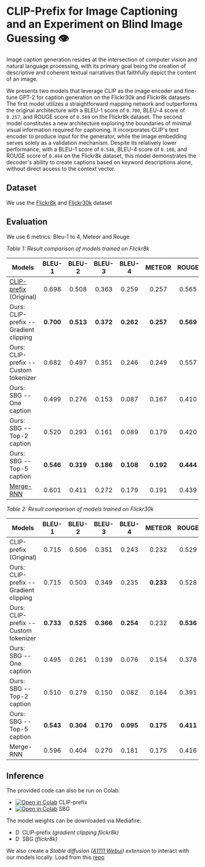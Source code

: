 # CLIP-Prefix for Image Captioning and an Experiment on Blind Image Guessing 👁️

Image caption generation resides at the intersection of computer vision and natural language processing, with its primary goal being the creation of descriptive and coherent textual narratives that faithfully depict the content of an image. 

We presents two models that leverage CLIP as the image encoder and fine-tune GPT-2 for caption generation on the Flickr30k and Flickr8k datasets. The first model utilizes a straightforward mapping network and outperforms the original architecture with a BLEU-1 score of ```0.700```, BLEU-4 score of ```0.257```, and ROUGE score of ```0.569``` on the Flickr8k dataset. The second model constitutes a new architecture exploring the boundaries of minimal visual information required for captioning. It incorporates CLIP's text encoder to produce input for the generator, while the image embedding serves solely as a validation mechanism. Despite its relatively lower performance, with a BLEU-1 score of ```0.546```, BLEU-4 score of ```0.108```, and ROUGE score of ```0.444``` on the Flickr8k dataset, this model demonstrates the decoder's ability to create captions based on keyword descriptions alone, without direct access to the context vector.

## Dataset

We use the [Flickr8k](https://www.kaggle.com/datasets/adityajn105/flickr8k) and [Flickr30k](https://www.kaggle.com/datasets/eeshawn/flickr30k) dataset

## Evaluation

We use 6 metrics: Bleu-1 to 4, Meteor and Rouge

<!-- GitHub Markdown with LaTeX table -->
*Table 1: Result comparison of models trained on Flickr8k*
<table>
  <thead>
    <tr>
      <th style="text-align:center;">Models</th>
      <th style="text-align:center;">BLEU-1</th>
      <th style="text-align:center;">BLEU-2</th>
      <th style="text-align:center;">BLEU-3</th>
      <th style="text-align:center;">BLEU-4</th>
      <th style="text-align:center;">METEOR</th>
      <th style="text-align:center;">ROUGE</th>
    </tr>
  </thead>
  <tbody>
    <tr>
      <td style="text-align:left;"><a href="https://github.com/rmokady/CLIP_prefix_caption">CLIP-prefix</a> (Original)</td>
      <td style="text-align:center;">0.698</td>
      <td style="text-align:center;">0.508</td>
      <td style="text-align:center;">0.363</td>
      <td style="text-align:center;">0.259</td>
      <td style="text-align:center;">0.257</td>
      <td style="text-align:center;">0.565</td>
    </tr>
    <tr>
      <td style="text-align:left;">Ours: CLIP-prefix -- Gradient clipping</td>
      <td style="text-align:center;"><strong>0.700</strong></td>
      <td style="text-align:center;"><strong>0.513</strong></td>
      <td style="text-align:center;"><strong>0.372</strong></td>
      <td style="text-align:center;"><strong>0.262</strong></td>
      <td style="text-align:center;"><strong>0.257</strong></td>
      <td style="text-align:center;"><strong>0.569</strong></td>
    </tr>
    <tr>
      <td style="text-align:left;">Ours: CLIP-prefix -- Custom tokenizer</td>
      <td style="text-align:center;">0.682</td>
      <td style="text-align:center;">0.497</td>
      <td style="text-align:center;">0.351</td>
      <td style="text-align:center;">0.246</td>
      <td style="text-align:center;">0.249</td>
      <td style="text-align:center;">0.557</td>
    </tr>
    <tr>
      <td style="text-align:left;">Ours: SBG -- One caption</td>
      <td style="text-align:center;">0.499</td>
      <td style="text-align:center;">0.276</td>
      <td style="text-align:center;">0.153</td>
      <td style="text-align:center;">0.087</td>
      <td style="text-align:center;">0.167</td>
      <td style="text-align:center;">0.410</td>
    </tr>
    <tr>
      <td style="text-align:left;">Ours: SBG -- Top-2 caption</td>
      <td style="text-align:center;">0.520</td>
      <td style="text-align:center;">0.293</td>
      <td style="text-align:center;">0.161</td>
      <td style="text-align:center;">0.089</td>
      <td style="text-align:center;">0.179</td>
      <td style="text-align:center;">0.420</td>
    </tr>
    <tr>
      <td style="text-align:left;">Ours: SBG -- Top-5 caption</td>
      <td style="text-align:center;"><strong>0.546</strong></td>
      <td style="text-align:center;"><strong>0.319</strong></td>
      <td style="text-align:center;"><strong>0.186</strong></td>
      <td style="text-align:center;"><strong>0.108</strong></td>
      <td style="text-align:center;"><strong>0.192</strong></td>
      <td style="text-align:center;"><strong>0.444</strong></td>
    </tr>
    <tr>
      <td style="text-align:left;"><a href="https://github.com/mtanti/rnn-role">Merge-RNN</a></td>
      <td style="text-align:center;">0.601</td>
      <td style="text-align:center;">0.411</td>
      <td style="text-align:center;">0.272</td>
      <td style="text-align:center;">0.179</td>
      <td style="text-align:center;">0.191</td>
      <td style="text-align:center;">0.439</td>
    </tr>
  </tbody>
</table>

<!-- GitHub Markdown with converted LaTeX table -->
*Table 2: Result comparison of models trained on Flickr30k*
<table>
  <thead>
    <tr>
      <th style="text-align:center;">Models</th>
      <th style="text-align:center;">BLEU-1</th>
      <th style="text-align:center;">BLEU-2</th>
      <th style="text-align:center;">BLEU-3</th>
      <th style="text-align:center;">BLEU-4</th>
      <th style="text-align:center;">METEOR</th>
      <th style="text-align:center;">ROUGE</th>
    </tr>
  </thead>
  <tbody>
    <tr>
      <td style="text-align:left;">CLIP-prefix (Original)</td>
      <td style="text-align:center;">0.715</td>
      <td style="text-align:center;">0.506</td>
      <td style="text-align:center;">0.351</td>
      <td style="text-align:center;">0.243</td>
      <td style="text-align:center;">0.232</td>
      <td style="text-align:center;">0.529</td>
    </tr>
    <tr>
      <td style="text-align:left;">Ours: CLIP-prefix -- Gradient clipping</td>
      <td style="text-align:center;">0.715</td>
      <td style="text-align:center;">0.503</td>
      <td style="text-align:center;">0.349</td>
      <td style="text-align:center;">0.235</td>
      <td style="text-align:center;"><strong>0.233</strong></td>
      <td style="text-align:center;">0.528</td>
    </tr>
    <tr>
      <td style="text-align:left;">Ours: CLIP-prefix -- Custom tokenizer</td>
      <td style="text-align:center;"><strong>0.733</strong></td>
      <td style="text-align:center;"><strong>0.525</strong></td>
      <td style="text-align:center;"><strong>0.366</strong></td>
      <td style="text-align:center;"><strong>0.254</strong></td>
      <td style="text-align:center;">0.232</td>
      <td style="text-align:center;"><strong>0.536</strong></td>
    </tr>
    <tr>
      <td style="text-align:left;">Ours: SBG -- One caption</td>
      <td style="text-align:center;">0.495</td>
      <td style="text-align:center;">0.261</td>
      <td style="text-align:center;">0.139</td>
      <td style="text-align:center;">0.076</td>
      <td style="text-align:center;">0.154</td>
      <td style="text-align:center;">0.378</td>
    </tr>
    <tr>
      <td style="text-align:left;">Ours: SBG -- Top-2 caption</td>
      <td style="text-align:center;">0.510</td>
      <td style="text-align:center;">0.279</td>
      <td style="text-align:center;">0.150</td>
      <td style="text-align:center;">0.082</td>
      <td style="text-align:center;">0.164</td>
      <td style="text-align:center;">0.391</td>
    </tr>
    <tr>
      <td style="text-align:left;">Ours: SBG -- Top-5 caption</td>
      <td style="text-align:center;"><strong>0.543</strong></td>
      <td style="text-align:center;"><strong>0.304</strong></td>
      <td style="text-align:center;"><strong>0.170</strong></td>
      <td style="text-align:center;"><strong>0.095</strong></td>
      <td style="text-align:center;"><strong>0.175</strong></td>
      <td style="text-align:center;"><strong>0.411</strong></td>
    </tr>
    <tr>
      <td style="text-align:left;">Merge-RNN</td>
      <td style="text-align:center;">0.596</td>
      <td style="text-align:center;">0.404</td>
      <td style="text-align:center;">0.270</td>
      <td style="text-align:center;">0.181</td>
      <td style="text-align:center;">0.175</td>
      <td style="text-align:center;">0.416</td>
    </tr>
  </tbody>
</table>

## Inference

The provided code can also be run on Colab:
* [![Open in Colab](https://colab.research.google.com/assets/colab-badge.svg)](https://colab.research.google.com/drive/10SNKw8Tx-bZNwJJthUzkxRZmehdSwxjv?usp=sharing) CLIP-prefix
* [![Open in Colab](https://colab.research.google.com/assets/colab-badge.svg)](https://colab.research.google.com/drive/1ttLZZX4IEsuONxu9pCeoVCza4NHRv16P?usp=sharing) SBG

The model weights can be downloaded via Mediafire:
* <a href="https://www.mediafire.com/file/qof8qa7odm4dfck/flickr8k_prefix-030.pt/file"><img src="https://cdn.worldvectorlogo.com/logos/mediafire-wordmark-1.svg" alt="Download from MediaFire" style="height: 1em;"></a> CLIP-prefix _(gradient clipping flickr8k)_
* <a href="https://www.mediafire.com/file/9rjol6786rlmefx/model.safetensors/file"><img src="https://cdn.worldvectorlogo.com/logos/mediafire-wordmark-1.svg" alt="Download from MediaFire" style="height: 1em;"></a> SBG _(flickr8k)_

We also create a _Stable diffusion ([A1111 Webui](https://github.com/AUTOMATIC1111/stable-diffusion-webui)) extension_ to interact with our models locally. Load from this [repo](https://github.com/Anshler/ICG_sd_extension)
